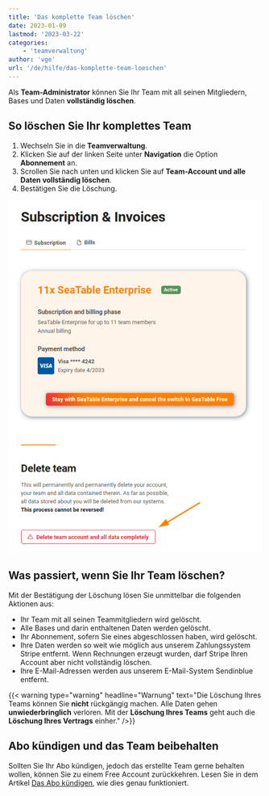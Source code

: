 ```yaml
---
title: 'Das komplette Team löschen'
date: 2023-01-09
lastmod: '2023-03-22'
categories:
    - 'teamverwaltung'
author: 'vge'
url: '/de/hilfe/das-komplette-team-loeschen'
---
```


Als **Team-Administrator** können Sie Ihr Team mit all seinen Mitgliedern, Bases und Daten **vollständig löschen**.

## So löschen Sie Ihr komplettes Team

1. Wechseln Sie in die **Teamverwaltung**.
2. Klicken Sie auf der linken Seite unter **Navigation** die Option **Abonnement** an.
3. Scrollen Sie nach unten und klicken Sie auf **Team-Account und alle Daten vollständig löschen**.
4. Bestätigen Sie die Löschung.

![Löschen des gesamten Teams](images/delete-complete-team.png)

## Was passiert, wenn Sie Ihr Team löschen?

Mit der Bestätigung der Löschung lösen Sie unmittelbar die folgenden Aktionen aus:

- Ihr Team mit all seinen Teammitgliedern wird gelöscht.
- Alle Bases und darin enthaltenen Daten werden gelöscht.
- Ihr Abonnement, sofern Sie eines abgeschlossen haben, wird gelöscht.
- Ihre Daten werden so weit wie möglich aus unserem Zahlungssystem Stripe entfernt. Wenn Rechnungen erzeugt wurden, darf Stripe Ihren Account aber nicht vollständig löschen.
- Ihre E-Mail-Adressen werden aus unserem E-Mail-System Sendinblue entfernt.

{{< warning  type="warning" headline="Warnung"  text="Die Löschung Ihres Teams können Sie **nicht** rückgängig machen. Alle Daten gehen **unwiederbringlich** verloren. Mit der **Löschung Ihres Teams** geht auch die **Löschung Ihres Vertrags** einher." />}}

## Abo kündigen und das Team beibehalten

Sollten Sie Ihr Abo kündigen, jedoch das erstellte Team gerne behalten wollen, können Sie zu einem Free Account zurückkehren. Lesen Sie in dem Artikel [Das Abo kündigen](https://seatable.io/docs/abo-abrechnung/das-abo-kuendigen/), wie dies genau funktioniert.
